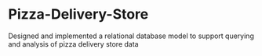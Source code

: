 # Pizza-Delivery-Store
 Designed and implemented a relational database model to support querying and analysis of pizza delivery store data
